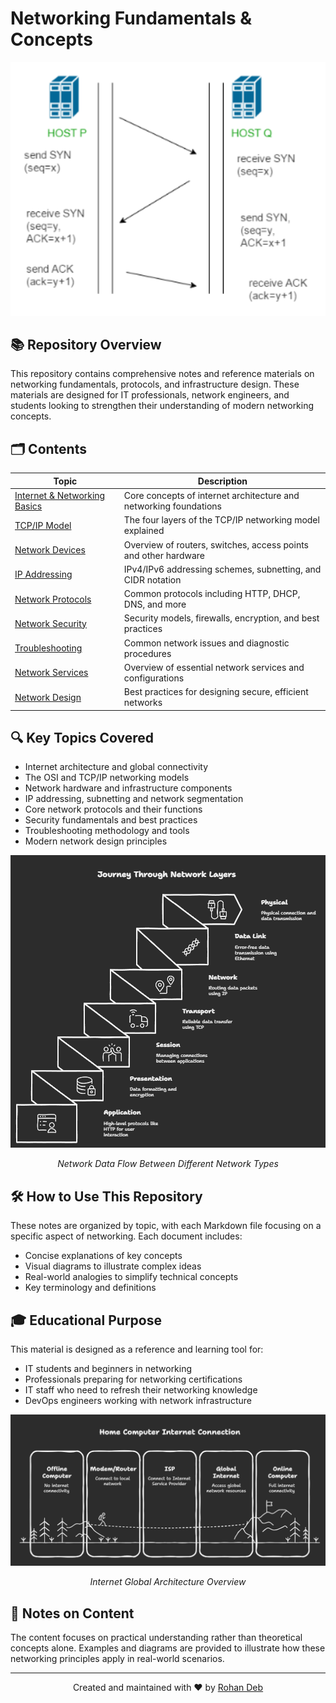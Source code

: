 # Networking Fundamentals & Concepts

<div align="center">
  <img src="images/3.1.png" alt="Network Architecture" width="650">
</div>

## 📚 Repository Overview

This repository contains comprehensive notes and reference materials on networking fundamentals, protocols, and infrastructure design. These materials are designed for IT professionals, network engineers, and students looking to strengthen their understanding of modern networking concepts.

## 🗂️ Contents

| Topic | Description |
|-------|-------------|
| [Internet & Networking Basics](01_Internet_&_Networking_Basics.md) | Core concepts of internet architecture and networking foundations |
| [TCP/IP Model](02_TCP_IP_Model.md) | The four layers of the TCP/IP networking model explained |
| [Network Devices](03_Network_Devices.md) | Overview of routers, switches, access points and other hardware |
| [IP Addressing](04_IP_Addressing.md) | IPv4/IPv6 addressing schemes, subnetting, and CIDR notation |
| [Network Protocols](05_Network_Protocols.md) | Common protocols including HTTP, DHCP, DNS, and more |
| [Network Security](06_Network_Security.md) | Security models, firewalls, encryption, and best practices |
| [Troubleshooting](07_Troubleshooting.md) | Common network issues and diagnostic procedures |
| [Network Services](08_Network_Services.md) | Overview of essential network services and configurations |
| [Network Design](09_Network_Design.md) | Best practices for designing secure, efficient networks |

## 🔍 Key Topics Covered

- Internet architecture and global connectivity
- The OSI and TCP/IP networking models
- Network hardware and infrastructure components
- IP addressing, subnetting and network segmentation
- Core network protocols and their functions
- Security fundamentals and best practices
- Troubleshooting methodology and tools
- Modern network design principles

<div align="center">
  <img src="images/2.1.png" alt="Network Data Flow" width="650">
  <p><em>Network Data Flow Between Different Network Types</em></p>
</div>

## 🛠️ How to Use This Repository

These notes are organized by topic, with each Markdown file focusing on a specific aspect of networking. Each document includes:

- Concise explanations of key concepts
- Visual diagrams to illustrate complex ideas
- Real-world analogies to simplify technical concepts
- Key terminology and definitions

## 🎓 Educational Purpose

This material is designed as a reference and learning tool for:
- IT students and beginners in networking
- Professionals preparing for networking certifications
- IT staff who need to refresh their networking knowledge
- DevOps engineers working with network infrastructure

<div align="center">
  <img src="images/1.1.png" alt="Internet Architecture" width="650">
  <p><em>Internet Global Architecture Overview</em></p>
</div>

## 📝 Notes on Content

The content focuses on practical understanding rather than theoretical concepts alone. Examples and diagrams are provided to illustrate how these networking principles apply in real-world scenarios.

---

<div align="center">
  <p>Created and maintained with ❤️ by <a href="https://github.com/rohandeb2">Rohan Deb</a></p>
</div>
